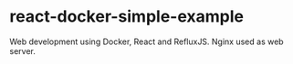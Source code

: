 # react-docker-simple-example
Web development using Docker, React and RefluxJS. Nginx used as web server.
